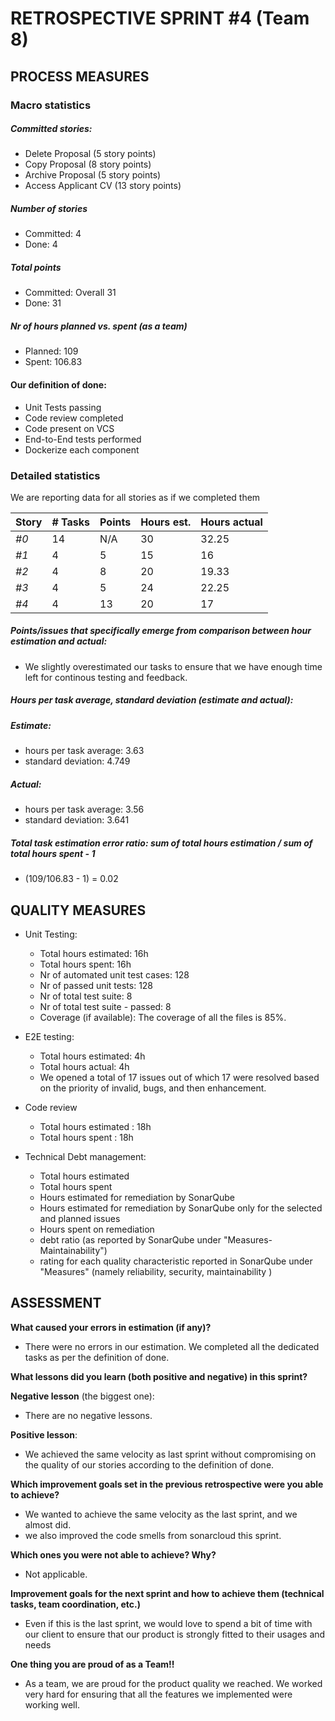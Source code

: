 # RETROSPECTIVE  SPRINT #4 (Team 8)

## PROCESS MEASURES 

### Macro statistics
##### Committed stories:
- Delete Proposal (5 story points)
- Copy Proposal (8 story points)
- Archive Proposal (5 story points)
- Access Applicant CV (13 story points)

##### Number of stories  
- Committed: 4
- Done: 4


##### Total points  
- Committed: Overall 31
- Done: 31

##### Nr of hours planned vs. spent (as a team)  
- Planned: 109
- Spent: 106.83


#### Our definition of done:

- Unit Tests passing
- Code review completed
- Code present on VCS
- End-to-End tests performed
- Dockerize each component


### Detailed statistics

We are reporting data for all stories as if we completed them

| Story  | # Tasks | Points | Hours est. | Hours actual |
|--------|---------|--------|------------|--------------|
| _#0_   |   14|   N/A  | 30 | 32.25  |
|_#1_   |   4 | 5| 15  |  16 |
| _#2_|  4 | 8 |20 | 19.33 |
| _#3_ | 4 | 5 |24 | 22.25 |
| _#4_ | 4| 13 |20 | 17 |



##### Points/issues that specifically emerge from comparison between hour estimation and actual:
- We slightly overestimated our tasks to ensure that we have enough time left for continous testing and feedback. 

##### Hours per task average, standard deviation (estimate and actual):
##### Estimate:
  - hours per task average: 3.63
  - standard deviation: 4.749
##### Actual:  
  - hours per task average:  3.56
  - standard deviation: 3.641


##### Total task estimation error ratio: sum of total hours estimation / sum of total hours spent - 1  

  - (109/106.83 - 1) = 0.02

## QUALITY MEASURES 

- Unit Testing:
  - Total hours estimated: 16h
  - Total hours spent: 16h
  - Nr of automated unit test cases: 128
  - Nr of passed unit tests: 128
  - Nr of total test suite: 8
  - Nr of total test suite - passed: 8
  - Coverage (if available): The coverage of all the files is 85%.
  

- E2E testing:
  - Total hours estimated: 4h
  - Total hours actual: 4h
  - We opened a total of 17 issues out of which 17 were resolved based on the priority of invalid, bugs, and then enhancement. 
             
- Code review 
  - Total hours estimated : 18h
  - Total hours spent : 18h

- Technical Debt management:
  - Total hours estimated 
  - Total hours spent
  - Hours estimated for remediation by SonarQube
  - Hours estimated for remediation by SonarQube only for the selected and planned issues 
  - Hours spent on remediation 
  - debt ratio (as reported by SonarQube under "Measures-Maintainability")
  - rating for each quality characteristic reported in SonarQube under "Measures" (namely reliability, security, maintainability )
  
  

## ASSESSMENT

**What caused your errors in estimation (if any)?**
- There were no errors in our estimation. We completed all the dedicated tasks as per the definition of done.  
  
**What lessons did you learn (both positive and negative) in this sprint?**

**Negative lesson** (the biggest one):  
- There are no negative lessons.

**Positive lesson**:  
- We achieved the same velocity as last sprint without compromising on the quality of our stories according to the definition of done. 


**Which improvement goals set in the previous retrospective were you able to achieve?**
- We wanted to achieve the same velocity as the last sprint, and we almost did.
- we also improved the code smells from sonarcloud this sprint. 

**Which ones you were not able to achieve? Why?**
- Not applicable.

**Improvement goals for the next sprint and how to achieve them (technical tasks, team coordination, etc.)**
- Even if this is the last sprint, we would love to spend a bit of time with our client to ensure that our product is strongly fitted to their usages and needs


**One thing you are proud of as a Team!!**
- As a team, we are proud for the product quality we reached. We worked very hard for ensuring that all the features we implemented were working well.
